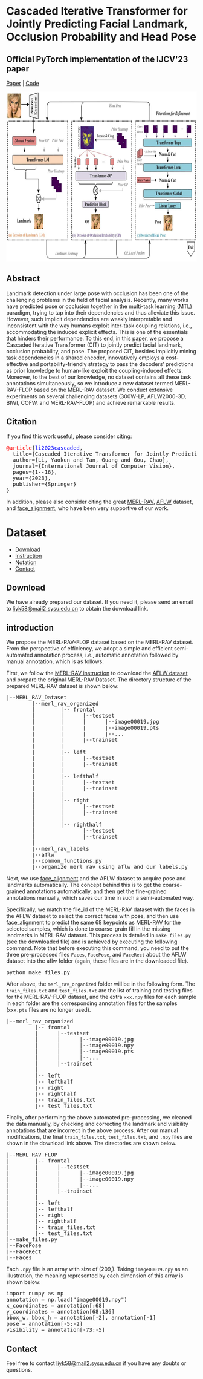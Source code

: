# Cascaded Iterative Transformer for Jointly Predicting Facial Landmark, Occlusion Probability and Head Pose
## Official PyTorch implementation of the IJCV'23 paper
[Paper](https://link.springer.com/article/10.1007/s11263-023-01935-2) | [Code](https://github.com/Iron-LYK/CIT)
<div align=center><img src="https://github.com/Iron-LYK/CIT/blob/main/assets/overview.jpg" width="800" height="450" /></div>

## Abstract
Landmark detection under large pose with occlusion has been one of the challenging problems in the field of facial analysis. Recently, many works have predicted pose or occlusion together in the multi-task learning (MTL) paradigm, trying to tap into their dependencies and thus alleviate this issue. However, such implicit dependencies are weakly interpretable and inconsistent with the way humans exploit inter-task coupling relations, i.e., accommodating the induced explicit effects. This is one of the essentials that hinders their performance. To this end, in this paper, we propose a Cascaded Iterative Transformer (CIT) to jointly predict facial landmark, occlusion probability, and pose. The proposed CIT, besides implicitly mining task dependencies in a shared encoder, innovatively employs a cost-effective and portability-friendly strategy to pass the decoders’
predictions as prior knowledge to human-like exploit the coupling-induced effects. Moreover, to the best of our knowledge, no dataset contains all these task annotations simultaneously, so we introduce a new dataset termed MERL-RAV-FLOP based on the MERL-RAV dataset. We conduct extensive experiments on several challenging datasets (300W-LP, AFLW2000-3D, BIWI, COFW, and MERL-RAV-FLOP) and achieve remarkable results.

## Citation
If you find this work useful, please consider citing:
<pre>
<font color="red">@article</font>{<font color="blue">li2023cascaded</font>,
  title={Cascaded Iterative Transformer for Jointly Predicting Facial Landmark, Occlusion Probability and Head Pose},
  author={Li, Yaokun and Tan, Guang and Gou, Chao},
  journal={International Journal of Computer Vision},
  pages={1--16},
  year={2023},
  publisher={Springer}
}
</pre>
In addition, please also consider citing the great [MERL-RAV](https://github.com/abhi1kumar/MERL-RAV_dataset), [AFLW](https://www.tugraz.at/institute/icg/research/team-bischof/lrs/downloads/aflw/) dataset, and [face_alignment](https://github.com/1adrianb/face-alignment), who have been very supportive of our work. 

<!-- 
 -->
 
# Dataset
- [Download](##Download)
- [Instruction](##Instruction)
- [Notation](##Notation)
- [Contact](##Contact)


## Download

We have already prepared our dataset. If you need it, please send an email to <liyk58@mail2.sysu.edu.cn> to obtain the download link.

## introduction

We propose the MERL-RAV-FLOP dataset based on the MERL-RAV dataset. From the perspective of efficiency, we adopt a simple and efficient semi-automated annotation process, i.e., automatic annotation followed by manual annotation, which is as follows:

First, we follow the [MERL-RAV instruction](https://github.com/abhi1kumar/MERL-RAV_dataset) to download the [AFLW dataset](https://www.tugraz.at/institute/icg/research/team-bischof/lrs/downloads/aflw/) and prepare the original MERL-RAV Dataset. The directory structure of the prepared MERL-RAV dataset is shown below:
<pre>
|--MERL_RAV_Dataset 
        |--merl_rav_organized
        |        |-- frontal
        |        |      |--testset
        |        |      |      |--image00019.jpg
        |        |      |      |--image00019.pts
        |        |      |      |--...
        |        |      |--trainset
        |        |
        |        |-- left 
        |        |      |--testset
        |        |      |--trainset
        |        |
        |        |-- lefthalf
        |        |      |--testset
        |        |      |--trainset
        |        |
        |        |-- right
        |        |      |--testset
        |        |      |--trainset
        |        |
        |        |-- righthalf
        |               |--testset
        |               |--trainset
        |
        |--merl_rav_labels
        |--aflw
        |--common_functions.py
        |--organize_merl_rav_using_aflw_and_our_labels.py
</pre>

Next, we use [face_alignment](https://github.com/1adrianb/face-alignment) and the AFLW dataset to acquire pose and landmarks automatically. The concept behind this is to get the coarse-grained annotations automatically, and then get the fine-grained annotations manually, which saves our time in such a semi-automated way. 

Specifically, we match the file_id of the MERL-RAV dataset with the faces in the AFLW dataset to select the correct faces with pose, and then use face_alignment to predict the same 68 keypoints as MERL-RAV for the selected samples, which is done to coarse-grain fill in the missing landmarks in MERL-RAV dataset. This process is detailed in `make_files.py` (see the downloaded file) and is achieved by executing the following command. Note that before executing this command, you need to put the three pre-processed files `Faces`, `FacePose`, and `FaceRect` about the AFLW dataset into the aflw folder (again, these files are in the downloaded file).

<pre>
python make_files.py
</pre>

After above, the `merl_rav_organized` folder will be in the following form. The `train_files.txt` and `test_files.txt` are the list of training and testing files for the MERL-RAV-FLOP dataset, and the extra `xxx.npy` files for each sample in each folder are the corresponding annotation files for the samples (`xxx.pts` files are no longer used).

<pre>
|--merl_rav_organized
         |-- frontal
         |      |--testset
         |      |      |--image00019.jpg
         |      |      |--image00019.npy
         |      |      |--image00019.pts
         |      |      |--...
         |      |--trainset
         |
         |-- left 
         |-- lefthalf
         |-- right
         |-- righthalf
         |-- train_files.txt
         |-- test_files.txt
</pre>

Finally, after performing the above automated pre-processing, we cleaned the data manually, by checking and correcting the landmark and visibility annotations that are incorrect in the above process. After our manual modifications, the final `train_files.txt`, `test_files.txt`, and `.npy` files are shown in the download link above. The directories are shown below.

<pre>
|--MERL_RAV_FLOP
|        |-- frontal
|        |      |--testset
|        |      |      |--image00019.jpg
|        |      |      |--image00019.npy
|        |      |      |--...
|        |      |--trainset
|        |
|        |-- left 
|        |-- lefthalf
|        |-- right
|        |-- righthalf
|        |-- train_files.txt
|        |-- test_files.txt
|--make_files.py        
|--FacePose 
|--FaceRect 
|--Faces
</pre>

Each `.npy` file is an array with size of (209,). Taking `image00019.npy` as an illustration, the meaning represented by each dimension of this array is shown below:
<pre>
import numpy as np
annotation = np.load("image00019.npy")
x_coordinates = annotation[:68]
y_coordinates = annotation[68:136]
bbox_w, bbox_h = annotation[-2], annotation[-1]
pose = annotation[-5:-2]
visibility = annotation[-73:-5]
</pre>

## Contact
Feel free to contact <liyk58@mail2.sysu.edu.cn> if you have any doubts or questions.
